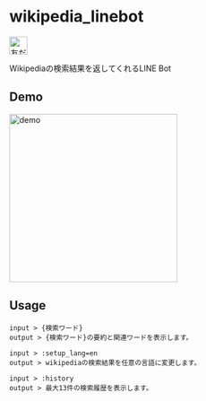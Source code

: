 # wikipedia_linebot
<a href="https://lin.ee/lmCPLn3"><img src="https://scdn.line-apps.com/n/line_add_friends/btn/ja.png" alt="友だち追加" height="32" border="0"></a>

Wikipediaの検索結果を返してくれるLINE Bot

## Demo
<img src="https://user-images.githubusercontent.com/34241526/104832214-ec8d6d00-58d2-11eb-9c65-c59187fa17b8.gif" width="300" alt="demo">

## Usage
```
input > {検索ワード}
output > {検索ワード}の要約と関連ワードを表示します。

input > :setup_lang=en
output > wikipediaの検索結果を任意の言語に変更します。

input > :history
output > 最大13件の検索履歴を表示します。
```









